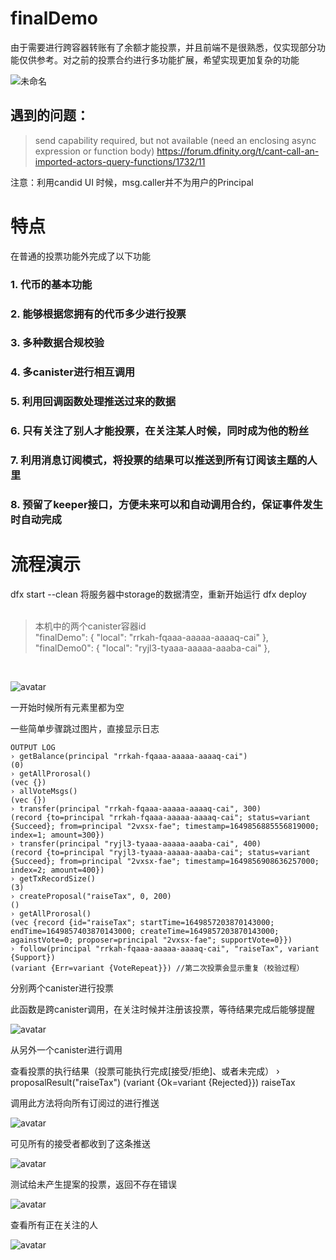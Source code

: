 # finalDemo
由于需要进行跨容器转账有了余额才能投票，并且前端不是很熟悉，仅实现部分功能仅供参考。对之前的投票合约进行多功能扩展，希望实现更加复杂的功能

![未命名](https://tva1.sinaimg.cn/large/e6c9d24ely1h18nbc2rhuj21bi0u076m.jpg)

## 遇到的问题：
> send capability required, but not available (need an enclosing async expression or function body)
https://forum.dfinity.org/t/cant-call-an-imported-actors-query-functions/1732/11  

注意：利用candid UI 时候，msg.caller并不为用户的Principal
# 特点
在普通的投票功能外完成了以下功能

### 1. 代币的基本功能
### 2. 能够根据您拥有的代币多少进行投票
### 3. 多种数据合规校验
### 4. 多canister进行相互调用
### 5. 利用回调函数处理推送过来的数据
### 6. 只有关注了别人才能投票，在关注某人时候，同时成为他的粉丝
### 7. 利用消息订阅模式，将投票的结果可以推送到所有订阅该主题的人里
### 8. 预留了keeper接口，方便未来可以和自动调用合约，保证事件发生时自动完成



# 流程演示
dfx start --clean 将服务器中storage的数据清空，重新开始运行
dfx deploy
</br>
</br>
> 本机中的两个canister容器id </br>
"finalDemo": {
    "local": "rrkah-fqaaa-aaaaa-aaaaq-cai"
  },
  "finalDemo0": {
    "local": "ryjl3-tyaaa-aaaaa-aaaba-cai"
  },  

  <br/>

![avatar](https://tva1.sinaimg.cn/large/e6c9d24ely1h18f3s3tg1j20lk0uxdhs.jpg)

一开始时候所有元素里都为空

一些简单步骤跳过图片，直接显示日志

```shell
OUTPUT LOG
› getBalance(principal "rrkah-fqaaa-aaaaa-aaaaq-cai")
(0)
› getAllProrosal()
(vec {})
› allVoteMsgs()
(vec {})
› transfer(principal "rrkah-fqaaa-aaaaa-aaaaq-cai", 300)
(record {to=principal "rrkah-fqaaa-aaaaa-aaaaq-cai"; status=variant {Succeed}; from=principal "2vxsx-fae"; timestamp=1649856885556819000; index=1; amount=300})
› transfer(principal "ryjl3-tyaaa-aaaaa-aaaba-cai", 400)
(record {to=principal "ryjl3-tyaaa-aaaaa-aaaba-cai"; status=variant {Succeed}; from=principal "2vxsx-fae"; timestamp=1649856908636257000; index=2; amount=400})
› getTxRecordSize()
(3)
› createProposal("raiseTax", 0, 200)
()
› getAllProrosal()
(vec {record {id="raiseTax"; startTime=1649857203870143000; endTime=1649857403870143000; createTime=1649857203870143000; againstVote=0; proposer=principal "2vxsx-fae"; supportVote=0}})
› follow(principal "rrkah-fqaaa-aaaaa-aaaaq-cai", "raiseTax", variant {Support})
(variant {Err=variant {VoteRepeat}}) //第二次投票会显示重复（校验过程）
```
分别两个canister进行投票

此函数是跨canister调用，在关注时候并注册该投票，等待结果完成后能够提醒

![avatar](https://tva1.sinaimg.cn/large/e6c9d24ely1h18feqic69j20lg09fab3.jpg)

从另外一个canister进行调用

查看投票的执行结果（投票可能执行完成[接受/拒绝]、或者未完成）
› proposalResult("raiseTax")
(variant {Ok=variant {Rejected}})
raiseTax

 调用此方法将向所有订阅过的进行推送

![avatar](https://tva1.sinaimg.cn/large/e6c9d24ely1h18fkilcroj20l4063dfs.jpg)

 可见所有的接受者都收到了这条推送

![avatar](https://tva1.sinaimg.cn/large/e6c9d24ely1h18fp4lvoij21lc07r40a.jpg)

测试给未产生提案的投票，返回不存在错误

![avatar](https://tva1.sinaimg.cn/large/e6c9d24ely1h18ftrqvfbj20nu079gm9.jpg)

查看所有正在关注的人

![avatar](https://tva1.sinaimg.cn/large/e6c9d24ely1h18frzz1vcj20nr049mxa.jpg)